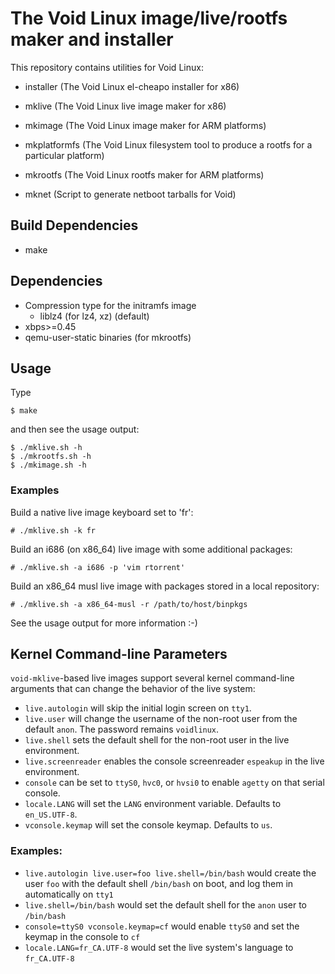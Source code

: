 # The Void Linux image/live/rootfs maker and installer

This repository contains utilities for Void Linux:

 * installer (The Void Linux el-cheapo installer for x86)
 * mklive    (The Void Linux live image maker for x86)

 * mkimage   (The Void Linux image maker for ARM platforms)
 * mkplatformfs (The Void Linux filesystem tool to produce a rootfs for a particular platform)
 * mkrootfs  (The Void Linux rootfs maker for ARM platforms)
 * mknet (Script to generate netboot tarballs for Void)

## Build Dependencies
 * make

## Dependencies
 * Compression type for the initramfs image
   * liblz4 (for lz4, xz) (default)
 * xbps>=0.45
 * qemu-user-static binaries (for mkrootfs)

## Usage

Type

    $ make

and then see the usage output:

    $ ./mklive.sh -h
    $ ./mkrootfs.sh -h
    $ ./mkimage.sh -h

### Examples

Build a native live image keyboard set to 'fr':

    # ./mklive.sh -k fr

Build an i686 (on x86\_64) live image with some additional packages:

    # ./mklive.sh -a i686 -p 'vim rtorrent'

Build an x86\_64 musl live image with packages stored in a local repository:

    # ./mklive.sh -a x86_64-musl -r /path/to/host/binpkgs

See the usage output for more information :-)

## Kernel Command-line Parameters

`void-mklive`-based live images support several kernel command-line arguments
that can change the behavior of the live system:

- `live.autologin` will skip the initial login screen on `tty1`.
- `live.user` will change the username of the non-root user from the default `anon`. The password remains `voidlinux`.
- `live.shell` sets the default shell for the non-root user in the live environment.
- `live.screenreader` enables the console screenreader `espeakup` in the live environment.
- `console` can be set to `ttyS0`, `hvc0`, or `hvsi0` to enable `agetty` on that serial console.
- `locale.LANG` will set the `LANG` environment variable. Defaults to `en_US.UTF-8`.
- `vconsole.keymap` will set the console keymap. Defaults to `us`.

### Examples:

- `live.autologin live.user=foo live.shell=/bin/bash` would create the user `foo` with the default shell `/bin/bash` on boot, and log them in automatically on `tty1`
- `live.shell=/bin/bash` would set the default shell for the `anon` user to `/bin/bash`
- `console=ttyS0 vconsole.keymap=cf` would enable `ttyS0` and set the keymap in the console to `cf`
- `locale.LANG=fr_CA.UTF-8` would set the live system's language to `fr_CA.UTF-8`
